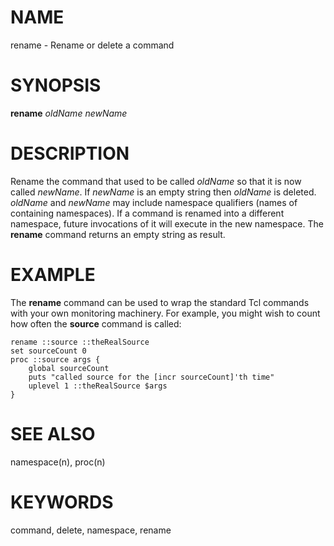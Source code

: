 # NAME

rename - Rename or delete a command

# SYNOPSIS

**rename** *oldName newName*

# DESCRIPTION

Rename the command that used to be called *oldName* so that it is now
called *newName*. If *newName* is an empty string then *oldName* is
deleted. *oldName* and *newName* may include namespace qualifiers (names
of containing namespaces). If a command is renamed into a different
namespace, future invocations of it will execute in the new namespace.
The **rename** command returns an empty string as result.

# EXAMPLE

The **rename** command can be used to wrap the standard Tcl commands
with your own monitoring machinery. For example, you might wish to count
how often the **source** command is called:

    rename ::source ::theRealSource
    set sourceCount 0
    proc ::source args {
        global sourceCount
        puts "called source for the [incr sourceCount]'th time"
        uplevel 1 ::theRealSource $args
    }

# SEE ALSO

namespace(n), proc(n)

# KEYWORDS

command, delete, namespace, rename
